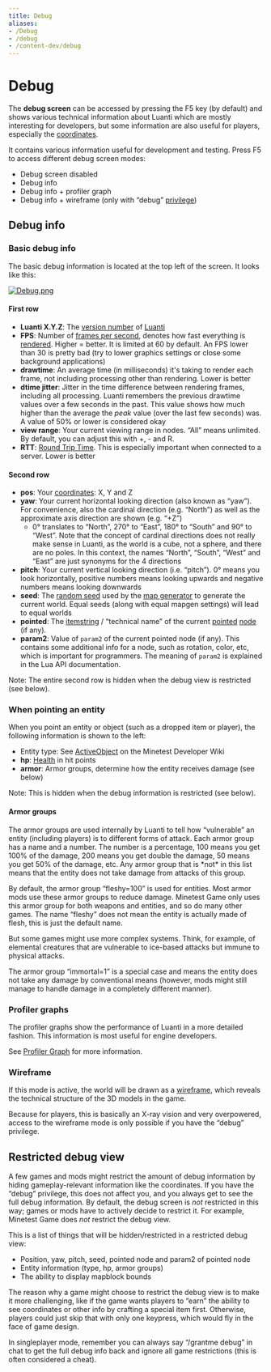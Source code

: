 ```yaml
---
title: Debug
aliases:
- /Debug
- /debug
- /content-dev/debug
---
```


# Debug

The **debug screen** can be accessed by pressing the F5 key (by default) and shows various technical information about Luanti which are mostly interesting for developers, but some information are also useful for players, especially the [coordinates](/for-players/coordinates).

It contains various information useful for development and testing. Press F5 to access different debug screen modes:

*   Debug screen disabled
*   Debug info
*   Debug info + profiler graph
*   Debug info + wireframe (only with “debug” [privilege](/for-players/privileges))

Debug info
----------

### Basic debug info

The basic debug information is located at the top left of the screen. It looks like this:

[![Debug.png](/images/Debug.png)](/images/Debug.png)

#### First row

*   **Luanti X.Y.Z**: The [version number](/for-engine-devs/version-number) of [Luanti](/about/luanti)
*   **FPS**: Number of [frames per second](https://en.wikipedia.org/wiki/Frames_per_second), denotes how fast everything is [rendered](https://en.wikipedia.org/wiki/Rendering_%28computer_graphics%29). Higher = better. It is limited at 60 by default. An FPS lower than 30 is pretty bad (try to lower graphics settings or close some background applications)
*   **drawtime**: An average time (in milliseconds) it's taking to render each frame, not including processing other than rendering. Lower is better
*   **dtime jitter**: Jitter in the time difference between rendering frames, including all processing. Luanti remembers the previous drawtime values over a few seconds in the past. This value shows how much higher than the average the _peak_ value (over the last few seconds) was. A value of 50% or lower is considered okay
*   **view range**: Your current viewing range in nodes. “All” means unlimited. By default, you can adjust this with +, \- and R.
*   **RTT**: [Round Trip Time](https://en.wikipedia.org/wiki/Round_trip_time). This is especially important when connected to a server. Lower is better

#### Second row

*   **pos**: Your [coordinates](/for-players/coordinates): X, Y and Z
*   **yaw**: Your current horizontal looking direction (also known as “yaw”). For convenience, also the cardinal direction (e.g. “North”) as well as the approximate axis direction are shown (e.g. “+Z”)
    - 0° translates to “North”, 270° to “East”, 180° to “South” and 90° to “West”. Note that the concept of cardinal directions does not really make sense in Luanti, as the world is a cube, not a sphere, and there are no poles. In this context, the names “North”, “South”, “West” and “East” are just synonyms for the 4 directions
*   **pitch**: Your current vertical looking direction (i.e. “pitch”). 0° means you look horizontally, positive numbers means looking upwards and negative numbers means looking downwards
*   **seed**: The [random seed](https://en.wikipedia.org/wiki/Random_seed) used by the [map generator](/for-creators/mapgen) to generate the current world. Equal seeds (along with equal mapgen settings) will lead to equal worlds
*   **pointed**: The [itemstring](/for-players/itemstrings) / “technical name” of the current [pointed](/for-players/pointing) [node](/for-players/nodes) (if any).
*   **param2**: Value of `param2` of the current pointed node (if any). This contains some additional info for a node, such as rotation, color, etc, which is important for programmers. The meaning of `param2` is explained in the Lua API documentation.

Note: The entire second row is hidden when the debug view is restricted (see below).

### When pointing an entity

When you point an entity or object (such as a dropped item or player), the following information is shown to the left:

*   Entity type: See [ActiveObject](/objects/#activeobjects) on the Minetest Developer Wiki
*   **hp**: [Health](/for-players/player/#health) in hit points
*   **armor**: Armor groups, determine how the entity receives damage (see below)

Note: This is hidden when the debug information is restricted (see below).

#### Armor groups

The armor groups are used internally by Luanti to tell how “vulnerable” an entity (including players) is to different forms of attack. Each armor group has a name and a number. The number is a percentage, 100 means you get 100% of the damage, 200 means you get double the damage, 50 means you get 50% of the damage, etc. Any armor group that is \*not\* in this list means that the entity does not take damage from attacks of this group.

By default, the armor group “fleshy=100” is used for entities. Most armor mods use these armor groups to reduce damage. Minetest Game only uses this armor group for both weapons and entities, and so do many other games. The name “fleshy” does not mean the entity is actually made of flesh, this is just the default name.

But some games might use more complex systems. Think, for example, of elemental creatures that are vulnerable to ice-based attacks but immune to physical attacks.

The armor group “immortal=1” is a special case and means the entity does not take any damage by conventional means (however, mods might still manage to handle damage in a completely different manner).

### Profiler graphs

The profiler graphs show the performance of Luanti in a more detailed fashion. This information is most useful for engine developers.

See [Profiler Graph](/for-engine-devs/profiler-graph) for more information.

### Wireframe

If this mode is active, the world will be drawn as a [wireframe](https://en.wikipedia.org/wiki/Wire-frame_model), which reveals the technical structure of the 3D models in the game.

Because for players, this is basically an X-ray vision and very overpowered, access to the wireframe mode is only possible if you have the “debug” privilege.

Restricted debug view
---------------------

A few games and mods might restrict the amount of debug information by hiding gameplay-relevant information like the coordinates. If you have the “debug” privilege, this does not affect you, and you always get to see the full debug information. By default, the debug screen is _not_ restricted in this way; games or mods have to actively decide to restrict it. For example, Minetest Game does _not_ restrict the debug view.

This is a list of things that will be hidden/restricted in a restricted debug view:

*   Position, yaw, pitch, seed, pointed node and param2 of pointed node
*   Entity information (type, hp, armor groups)
*   The ability to display mapblock bounds

The reason why a game might choose to restrict the debug view is to make it more challenging, like if the game wants players to “earn” the ability to see coordinates or other info by crafting a special item first. Otherwise, players could just skip that with only one keypress, which would fly in the face of game design.

In singleplayer mode, remember you can always say “/grantme debug” in chat to get the full debug info back and ignore all game restrictions (this is often considered a cheat).
